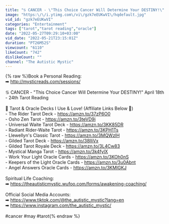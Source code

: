 ```yaml
---
title: "♋️ CANCER - \"This Choice Cancer Will Determine Your DESTINY!\" May 23rd - 29th Tarot Reading"
image: "https:\/\/i.ytimg.com\/vi\/gzk7eEUKwVI\/hqdefault.jpg"
vid_id: "gzk7eEUKwVI"
categories: "Entertainment"
tags: ["tarot","tarot reading","oracle"]
date: "2022-05-27T09:29:10+03:00"
vid_date: "2022-05-21T23:15:01Z"
duration: "PT26M52S"
viewcount: "6110"
likeCount: "742"
dislikeCount: ""
channel: "The Autistic Mystic"
---
```

{% raw %}Book a Personal Reading:<br />➡ <a rel="nofollow" target="blank" href="http://mysticreads.com/sessions/">http://mysticreads.com/sessions/</a><br /><br />♋️ CANCER - &quot;This Choice Cancer Will Determine Your DESTINY!&quot; April 18th - 24th Tarot Reading<br /><br />🔮 Tarot &amp; Oracle Decks I Use &amp; Love! (Affiliate Links Below 💖)<br />- The Rider Tarot Deck - <a rel="nofollow" target="blank" href="https://amzn.to/37zP6O0">https://amzn.to/37zP6O0</a><br />- Osho Zen Tarot - <a rel="nofollow" target="blank" href="https://amzn.to/3teVD9i">https://amzn.to/3teVD9i</a><br />- Universal Waite Tarot Deck - <a rel="nofollow" target="blank" href="https://amzn.to/3KK85DR">https://amzn.to/3KK85DR</a><br />- Radiant Rider-Waite Tarot - <a rel="nofollow" target="blank" href="https://amzn.to/3KPH1Ts">https://amzn.to/3KPH1Ts</a><br />- Llewellyn's Classic Tarot - <a rel="nofollow" target="blank" href="https://amzn.to/3MQWzIH">https://amzn.to/3MQWzIH</a><br />- Gilded Tarot Deck - <a rel="nofollow" target="blank" href="https://amzn.to/38lliVx">https://amzn.to/38lliVx</a><br />- Gilded Tarot Royale Deck - <a rel="nofollow" target="blank" href="https://amzn.to/3L4Cw83">https://amzn.to/3L4Cw83</a><br />- Mystical Manga Tarot - <a rel="nofollow" target="blank" href="https://amzn.to/3k4fylX">https://amzn.to/3k4fylX</a><br />- Work Your Light Oracle Cards - <a rel="nofollow" target="blank" href="https://amzn.to/3KOh0nS">https://amzn.to/3KOh0nS</a><br />- Keepers of the Light Oracle Cards - <a rel="nofollow" target="blank" href="https://amzn.to/3u0Abnt">https://amzn.to/3u0Abnt</a><br />- Angel Answers Oracle Cards - <a rel="nofollow" target="blank" href="https://amzn.to/3KMlGKJ">https://amzn.to/3KMlGKJ</a><br /><br />Spiritual Life Coaching:<br />➡ <a rel="nofollow" target="blank" href="https://theautisticmystic.wufoo.com/forms/awakening-coaching/">https://theautisticmystic.wufoo.com/forms/awakening-coaching/</a><br /><br />Official Social Media Accounts:<br />➡ <a rel="nofollow" target="blank" href="https://www.tiktok.com/@the_autistic_mystic?lang=en">https://www.tiktok.com/@the_autistic_mystic?lang=en</a><br />➡ <a rel="nofollow" target="blank" href="https://www.instagram.com/the_autistic_mystic/">https://www.instagram.com/the_autistic_mystic/</a><br /><br />#cancer #may #tarot{% endraw %}
